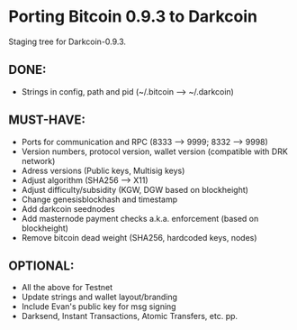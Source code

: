 Porting Bitcoin 0.9.3 to Darkcoin
=================================

Staging tree for Darkcoin-0.9.3.


DONE:
-----

- Strings in config, path and pid (~/.bitcoin --> ~/.darkcoin)


MUST-HAVE:
----------

- Ports for communication and RPC (8333 --> 9999; 8332 --> 9998)
- Version numbers, protocol version, wallet version (compatible with DRK network)
- Adress versions (Public keys, Multisig keys)
- Adjust algorithm (SHA256 --> X11)
- Adjust difficulty/subsidity (KGW, DGW based on blockheight)
- Change genesisblockhash and timestamp
- Add darkcoin seednodes
- Add masternode payment checks a.k.a. enforcement (based on blockheight)
- Remove bitcoin dead weight (SHA256, hardcoded keys, nodes)


OPTIONAL:
---------

- All the above for Testnet
- Update strings and wallet layout/branding
- Include Evan's public key for msg signing
- Darksend, Instant Transactions, Atomic Transfers, etc. pp.
